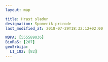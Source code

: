```yaml
---
layout: map

title: Hrast sladun
designation: Spomenik prirode
last_modified_at: 2018-07-29T18:32:12+02:00

WDPA: [555589036]
BioRaS: [207]
geoSrbija:
  L1_182: [82]
---
```

